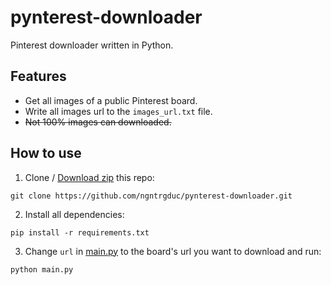 # pynterest-downloader
Pinterest downloader written in Python.

## Features
- Get all images of a public Pinterest board.
- Write all images url to the `images_url.txt` file.
- ~~Not 100% images can downloaded.~~

## How to use
1. Clone / [Download zip](https://github.com/ngntrgduc/pynterest-downloader/archive/refs/heads/master.zip) this repo:
```
git clone https://github.com/ngntrgduc/pynterest-downloader.git
```
2. Install all dependencies:
```
pip install -r requirements.txt
```
3. Change `url` in [main.py](https://github.com/ngntrgduc/pynterest-downloader/blob/master/main.py) to the board's url you want to download and run:
```py
python main.py
```
